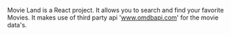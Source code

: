 Movie Land is a React project.
It allows you to search and find your favorite Movies.
It makes use of third party api 'www.omdbapi.com' for the movie data's.
